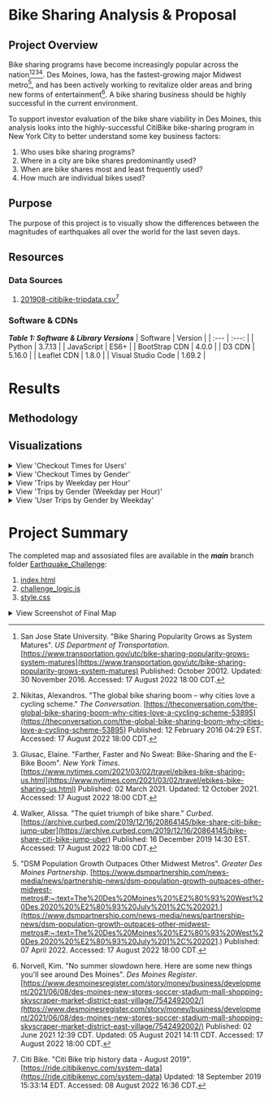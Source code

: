 # Bike Sharing Analysis & Proposal
<!-- Tableau proposal for a Des Moines bike share business (Rice Bootcamp) -->
## Project Overview
Bike sharing programs have become increasingly popular across the nation[^1][^2][^3][^4].  Des Moines, Iowa, has the fastest-growing major Midwest metro[^5], and has been actively working to revitalize older areas and bring new forms of entertainment[^6].  A bike sharing business should be highly successful in the current environment.  

To support investor evaluation of the bike share viability in Des Moines, this analysis looks into the highly-successful CitiBike bike-sharing program in New York City to better understand some key business factors:
1. Who uses bike sharing programs?
2. Where in a city are bike shares predominantly used?
3. When are bike shares most and least frequently used?
4. How much are individual bikes used?

[^1]: San Jose State University.  "Bike Sharing Popularity Grows as System Matures". *US Department of Transportation*.  [https://www.transportation.gov/utc/bike-sharing-popularity-grows-system-matures](https://www.transportation.gov/utc/bike-sharing-popularity-grows-system-matures)  Published: October 20012.  Updated:  30 November 2016.  Accessed: 17 August 2022 18:00 CDT.
[^2]: Nikitas, Alexandros.  "The global bike sharing boom – why cities love a cycling scheme." *The Conversation*. [https://theconversation.com/the-global-bike-sharing-boom-why-cities-love-a-cycling-scheme-53895](https://theconversation.com/the-global-bike-sharing-boom-why-cities-love-a-cycling-scheme-53895)  Published: 12 February 2016 04:29 EST.  Accessed: 17 August 2022 18:00 CDT.
[^3]: Glusac, Elaine. "Farther, Faster and No Sweat: Bike-Sharing and the E-Bike Boom".  *New York Times*. [https://www.nytimes.com/2021/03/02/travel/ebikes-bike-sharing-us.html](https://www.nytimes.com/2021/03/02/travel/ebikes-bike-sharing-us.html) Published: 02 March 2021. Updated: 12 October 2021. Accessed: 17 August 2022 18:00 CDT.
[^4]: Walker, Alissa.  "The quiet triumph of bike share." *Curbed*. [https://archive.curbed.com/2019/12/16/20864145/bike-share-citi-bike-jump-uber](https://archive.curbed.com/2019/12/16/20864145/bike-share-citi-bike-jump-uber)  Published: 16 December 2019 14:30 EST. Accessed: 17 August 2022 18:00 CDT.
[^5]: "DSM Population Growth Outpaces Other Midwest Metros". *Greater Des Moines Partnership*. [https://www.dsmpartnership.com/news-media/news/partnership-news/dsm-population-growth-outpaces-other-midwest-metros#:~:text=The%20Des%20Moines%20%E2%80%93%20West%20Des,2020%20%E2%80%93%20July%201%2C%202021.](https://www.dsmpartnership.com/news-media/news/partnership-news/dsm-population-growth-outpaces-other-midwest-metros#:~:text=The%20Des%20Moines%20%E2%80%93%20West%20Des,2020%20%E2%80%93%20July%201%2C%202021.) Published: 07 April 2022.  Accessed: 17 August 2022 18:00 CDT.
[^6]: Norvell, Kim. "No summer slowdown here. Here are some new things you'll see around Des Moines".  *Des Moines Register*. [https://www.desmoinesregister.com/story/money/business/development/2021/06/08/des-moines-new-stores-soccer-stadium-mall-shopping-skyscraper-market-district-east-village/7542492002/](https://www.desmoinesregister.com/story/money/business/development/2021/06/08/des-moines-new-stores-soccer-stadium-mall-shopping-skyscraper-market-district-east-village/7542492002/) Published: 02 June 2021 12:39 CDT. Updated: 05 August 2021 14:11 CDT. Accessed: 17 August 2022 18:00 CDT.

## Purpose
The purpose of this project is to visually show the differences between the magnitudes of earthquakes all over the world for the last seven days.

## Resources
### Data Sources
1. [201908-citibike-tripdata.csv](https://s3.amazonaws.com/tripdata/201908-citibike-tripdata.csv.zip)[^7]

[^7]: Citi Bike. "Citi Bike trip history data - August 2019". [https://ride.citibikenyc.com/system-data](https://ride.citibikenyc.com/system-data) Updated: 18 September 2019 15:33:14 EDT. Accessed: 08 August 2022 16:36 CDT.

### Software & CDNs
<!-- Leaflet is a content delivery network -->
***Table 1: Software & Library Versions***
| Software | Version |
| :--- | :---: |
| Python | 3.7.13 |
| JavaScript | ES6+ |
| BootStrap CDN | 4.0.0 |
| D3 CDN | 5.16.0 |
| Leaflet CDN | 1.8.0 |
| Visual Studio Code | 1.69.2 |

# Results
## Methodology

## Visualizations
<!-- There are at least seven visualizations for the NYC Citibike analysis (7 pt)
There is a description of the results for each visualization (7 pt) -->

<!--D2 Viz 1-->
<details><summary>View 'Checkout Times for Users'</summary>
  <p>
  <img src="images/checkout_users.png">
  </p>
</details>

<!--D2 Viz 2-->
<details><summary>View 'Checkout Times by Gender'</summary>
  <p>
  <img src="images/checkout_gender.png">
  </p>
</details>

<!--D2 Viz 3-->
<details><summary>View 'Trips by Weekday per Hour'</summary>
  <p>
  <img src="images/weekday_trips.png">
  </p>
</details>

<!--D2 Viz 4-->
<details><summary>View 'Trips by Gender (Weekday per Hour)'</summary>
  <p>
  <img src="images/weekday_trips_gender.png">
  </p>
</details>

<!--D2 Viz 5-->
<details><summary>View 'User Trips by Gender by Weekday'</summary>
  <p>
  <img src="images/trips_gender.png">
  </p>
</details>

# Project Summary
<!--There is a high-level summary of the results and two additional visualizations are suggested for future analysis (5 pt)-->
The completed map and assosiated files are available in the ***main*** branch folder [Earthquake_Challenge](Earthquake_Challenge/):
1. [index.html](Earthquake_Challenge/index.html)
2. [challenge_logic.js](Earthquake_Challenge/static/js/challenge_logic.js)
3. [style.css](Earthquake_Challenge/static/css/style.css)

<details><summary>View Screenshot of Final Map</summary>
  <p>
  <img src="images/challenge_map.png">
  </p>
</details>


